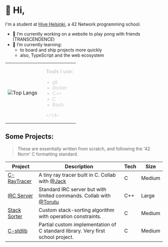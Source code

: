 # :vulcan_salute: Hi,

I'm a student at [Hive Helsinki](https://www.hive.fi/), a 42 Network programming school.


- 🔭 I’m currently working on a website to play pong with friends (TRANSCENDENCE)
- 🌱 I’m currently learning:
  - to board and ship projects more quickly
  - also, TypeScript and the web ecosystem

<table>
  <tr>
    <td>

![Top Langs](https://github-readme-stats.vercel.app/api/top-langs/?username=BrunoPosa&layout=compact&theme=dark)
    </td>
    <td style="vertical-align: top; padding-left: 20px; font-family: Arial, sans-serif; color: #ccc;">

<strong>Tools I use:</strong>
<ul style="list-style-type: disc; margin-top: 5px; padding-left: 20px;">
  <li>git</li>
  <li>docker</li>
  <li>C++</li>
  <li>C</li>
  <li>Bash</li>
</ul>

    </td>
  </tr>
</table>

## Some Projects:

> These are essentially written from scratch, and following the '42 Norm' C formatting standard.

| Project | Description | Tech | Size |
|--------|-------------|------|------|
| [C-RayTracer](https://github.com/BrunoPosa/C-RayTracer) | A tiny ray tracer built in C. Collab with [@Jack](https://github.com/jackwaddington) | C | Medium |
| [IRC Server](https://github.com/BrunoPosa/IRC-Server) | Standard IRC server but with limited commands. Collab with [@Torutu](https://github.com/Torutu) | C++ | Large |
| [Stack Sorter](https://github.com/BrunoPosa/Stack-Sort) | Custom stack-sorting algorithm with operation constraints. | C | Medium |
| [C-stdlib](https://github.com/BrunoPosa/libft) | Partial custom implementation of C standard library. Very first school project. | C | Medium |
